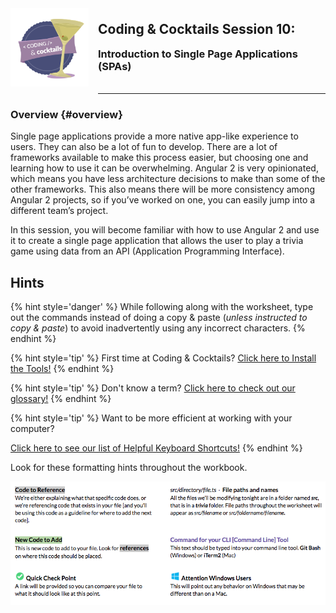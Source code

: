 <div>
    <img src="images/image47.png" style="float: left; margin: 0px 15px 15px 0px; height:125px;">
    <h2 style="display:inline-block;margin-top:1em;">Coding &amp; Cocktails Session 10:</h2>
    <h3 style="margin-top:0;margin-bottom:2em;">Introduction to Single Page Applications (SPAs)</h3>
</div>
<hr>

### Overview {#overview}

Single page applications provide a more native app-like experience to users. They can also be a lot of fun to develop. There are a lot of frameworks available to make this process easier, but choosing one and learning how to use it can be overwhelming. Angular 2 is very opinionated, which means you have less architecture decisions to make than some of the other frameworks. This also means there will be more consistency among Angular 2 projects, so if you’ve worked on one, you can easily jump into a different team’s project.

In this session, you will become familiar with how to use Angular 2 and use it to create a single page application that allows the user to play a trivia game using data from an API (Application Programming Interface).

## Hints

{% hint style='danger' %}
While following along with the worksheet, type out the commands instead of doing a copy & paste (_unless instructed to copy & paste_) to avoid inadvertently using any incorrect characters.
{% endhint %}

{% hint style='tip' %}
First time at Coding & Cocktails?   [Click here to Install the Tools!](http://bit.ly/CnCTheTools)
{% endhint %}

{% hint style='tip' %}
Don't know a term?   [Click here to check out our glossary!](http://bit.ly/CnCgloss)
{% endhint %}

{% hint style='tip' %}
Want to be more efficient at working with your computer?

[Click here to see our list of Helpful Keyboard Shortcuts!](/reference-helpful-keyboard-shortcuts.md)
{% endhint %}

Look for these formatting hints throughout the workbook.

![](images/33.png)